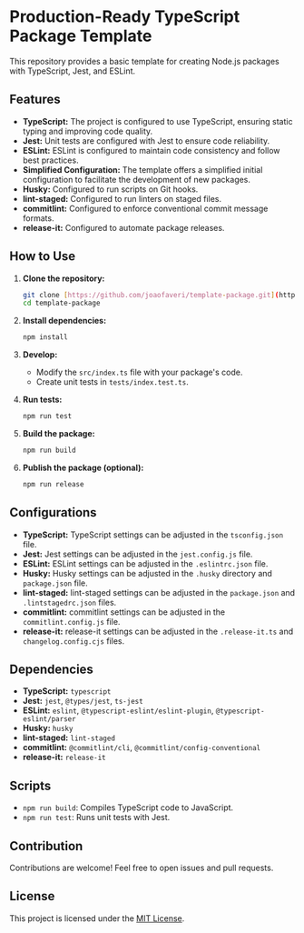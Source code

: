# Production-Ready TypeScript Package Template

This repository provides a basic template for creating Node.js packages with TypeScript, Jest, and ESLint.

## Features

* **TypeScript:** The project is configured to use TypeScript, ensuring static typing and improving code quality.
* **Jest:** Unit tests are configured with Jest to ensure code reliability.
* **ESLint:** ESLint is configured to maintain code consistency and follow best practices.
* **Simplified Configuration:** The template offers a simplified initial configuration to facilitate the development of new packages.
* **Husky:** Configured to run scripts on Git hooks.
* **lint-staged:** Configured to run linters on staged files.
* **commitlint:** Configured to enforce conventional commit message formats.
* **release-it:** Configured to automate package releases.

## How to Use

1.  **Clone the repository:**

    ```bash
    git clone [https://github.com/joaofaveri/template-package.git](https://github.com/joaofaveri/template-package.git)
    cd template-package
    ```

2.  **Install dependencies:**

    ```bash
    npm install
    ```

3.  **Develop:**

    * Modify the `src/index.ts` file with your package's code.
    * Create unit tests in `tests/index.test.ts`.

4.  **Run tests:**

    ```bash
    npm run test
    ```

5.  **Build the package:**

    ```bash
    npm run build
    ```

6.  **Publish the package (optional):**

    ```bash
    npm run release
    ```

## Configurations

* **TypeScript:** TypeScript settings can be adjusted in the `tsconfig.json` file.
* **Jest:** Jest settings can be adjusted in the `jest.config.js` file.
* **ESLint:** ESLint settings can be adjusted in the `.eslintrc.json` file.
* **Husky:** Husky settings can be adjusted in the `.husky` directory and `package.json` file.
* **lint-staged:** lint-staged settings can be adjusted in the `package.json` and `.lintstagedrc.json` files.
* **commitlint:** commitlint settings can be adjusted in the `commitlint.config.js` file.
* **release-it:** release-it settings can be adjusted in the `.release-it.ts` and `changelog.config.cjs` files.

## Dependencies

* **TypeScript:** `typescript`
* **Jest:** `jest`, `@types/jest`, `ts-jest`
* **ESLint:** `eslint`, `@typescript-eslint/eslint-plugin`, `@typescript-eslint/parser`
* **Husky:** `husky`
* **lint-staged:** `lint-staged`
* **commitlint:** `@commitlint/cli`, `@commitlint/config-conventional`
* **release-it:** `release-it`

## Scripts

* `npm run build`: Compiles TypeScript code to JavaScript.
* `npm run test`: Runs unit tests with Jest.

## Contribution

Contributions are welcome! Feel free to open issues and pull requests.

## License

This project is licensed under the [MIT License](LICENSE).